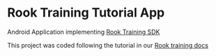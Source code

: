 # Rook Training Tutorial App

Android Application
implementing [Rook Training SDK](https://github.com/RookeriesDevelopment/rookmotion-android-sdk-rook-training)

This project was coded following the tutorial in
our [Rook training docs](https://docs.rooklink.com/)